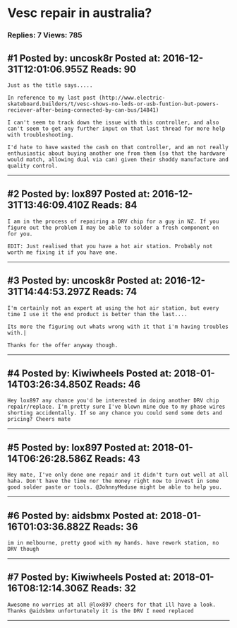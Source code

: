 # Vesc repair in australia?

### Replies: 7 Views: 785

## \#1 Posted by: uncosk8r Posted at: 2016-12-31T12:01:06.955Z Reads: 90

```
Just as the title says.....

In reference to my last post (http://www.electric-skateboard.builders/t/vesc-shows-no-leds-or-usb-funtion-but-powers-reciever-after-being-connected-by-can-bus/14841)

I can't seem to track down the issue with this controller, and also can't seem to get any further input on that last thread for more help with troubleshooting.

I'd hate to have wasted the cash on that controller, and am not really enthusiastic about buying another one from them (so that the hardware would match, allowing dual via can) given their shoddy manufacture and quality control.
```

---
## \#2 Posted by: lox897 Posted at: 2016-12-31T13:46:09.410Z Reads: 84

```
I am in the process of repairing a DRV chip for a guy in NZ. If you figure out the problem I may be able to solder a fresh component on for you.

EDIT: Just realised that you have a hot air station. Probably not worth me fixing it if you have one.
```

---
## \#3 Posted by: uncosk8r Posted at: 2016-12-31T14:44:53.297Z Reads: 74

```
I'm certainly not an expert at using the hot air station, but every time I use it the end product is better than the last....

Its more the figuring out whats wrong with it that i'm having troubles with.|

Thanks for the offer anyway though.
```

---
## \#4 Posted by: Kiwiwheels Posted at: 2018-01-14T03:26:34.850Z Reads: 46

```
Hey lox897 any chance you'd be interested in doing another DRV chip repair/replace. I'm pretty sure I've blown mine due to my phase wires shorting accidentally. If so any chance you could send some dets and pricing? Cheers mate
```

---
## \#5 Posted by: lox897 Posted at: 2018-01-14T06:26:28.586Z Reads: 43

```
Hey mate, I've only done one repair and it didn't turn out well at all haha. Don't have the time nor the money right now to invest in some good solder paste or tools. @JohnnyMeduse might be able to help you.
```

---
## \#6 Posted by: aidsbmx Posted at: 2018-01-16T01:03:36.882Z Reads: 36

```
im in melbourne, pretty good with my hands. have rework station, no DRV though
```

---
## \#7 Posted by: Kiwiwheels Posted at: 2018-01-16T08:12:14.306Z Reads: 32

```
Awesome no worries at all @lox897 cheers for that ill have a look. Thanks @aidsbmx unfortunately it is the DRV I need replaced
```

---
